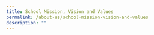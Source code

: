 ```yaml
---
title: School Mission, Vision and Values
permalink: /about-us/school-mission-vision-and-values
description: ""
---
```

